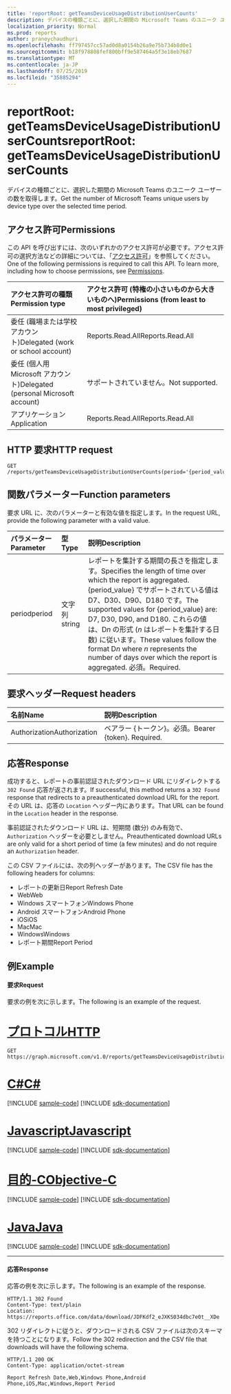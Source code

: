 ```yaml
---
title: 'reportRoot: getTeamsDeviceUsageDistributionUserCounts'
description: デバイスの種類ごとに、選択した期間の Microsoft Teams のユニーク ユーザーの数を取得します。
localization_priority: Normal
ms.prod: reports
author: pranoychaudhuri
ms.openlocfilehash: ff797457cc57ad0d8a0154b26a9e75b734b8d0e1
ms.sourcegitcommit: b18f978808fef800bff9e587464a5f3e18eb7687
ms.translationtype: MT
ms.contentlocale: ja-JP
ms.lasthandoff: 07/25/2019
ms.locfileid: "35885294"
---
```

# <a name="reportroot-getteamsdeviceusagedistributionusercounts"></a><span data-ttu-id="c0f45-103">reportRoot: getTeamsDeviceUsageDistributionUserCounts</span><span class="sxs-lookup"><span data-stu-id="c0f45-103">reportRoot: getTeamsDeviceUsageDistributionUserCounts</span></span>

<span data-ttu-id="c0f45-104">デバイスの種類ごとに、選択した期間の Microsoft Teams のユニーク ユーザーの数を取得します。</span><span class="sxs-lookup"><span data-stu-id="c0f45-104">Get the number of Microsoft Teams unique users by device type over the selected time period.</span></span>

## <a name="permissions"></a><span data-ttu-id="c0f45-105">アクセス許可</span><span class="sxs-lookup"><span data-stu-id="c0f45-105">Permissions</span></span>

<span data-ttu-id="c0f45-p101">この API を呼び出すには、次のいずれかのアクセス許可が必要です。アクセス許可の選択方法などの詳細については、「[アクセス許可](/graph/permissions-reference)」を参照してください。</span><span class="sxs-lookup"><span data-stu-id="c0f45-p101">One of the following permissions is required to call this API. To learn more, including how to choose permissions, see [Permissions](/graph/permissions-reference).</span></span>

| <span data-ttu-id="c0f45-108">アクセス許可の種類</span><span class="sxs-lookup"><span data-stu-id="c0f45-108">Permission type</span></span>                        | <span data-ttu-id="c0f45-109">アクセス許可 (特権の小さいものから大きいものへ)</span><span class="sxs-lookup"><span data-stu-id="c0f45-109">Permissions (from least to most privileged)</span></span> |
| :------------------------------------- | :--------------------------------------- |
| <span data-ttu-id="c0f45-110">委任 (職場または学校アカウント)</span><span class="sxs-lookup"><span data-stu-id="c0f45-110">Delegated (work or school account)</span></span>     | <span data-ttu-id="c0f45-111">Reports.Read.All</span><span class="sxs-lookup"><span data-stu-id="c0f45-111">Reports.Read.All</span></span>                         |
| <span data-ttu-id="c0f45-112">委任 (個人用 Microsoft アカウント)</span><span class="sxs-lookup"><span data-stu-id="c0f45-112">Delegated (personal Microsoft account)</span></span> | <span data-ttu-id="c0f45-113">サポートされていません。</span><span class="sxs-lookup"><span data-stu-id="c0f45-113">Not supported.</span></span>                           |
| <span data-ttu-id="c0f45-114">アプリケーション</span><span class="sxs-lookup"><span data-stu-id="c0f45-114">Application</span></span>                            | <span data-ttu-id="c0f45-115">Reports.Read.All</span><span class="sxs-lookup"><span data-stu-id="c0f45-115">Reports.Read.All</span></span>                         |

## <a name="http-request"></a><span data-ttu-id="c0f45-116">HTTP 要求</span><span class="sxs-lookup"><span data-stu-id="c0f45-116">HTTP request</span></span>

<!-- { "blockType": "ignored" } -->

```http
GET /reports/getTeamsDeviceUsageDistributionUserCounts(period='{period_value}')
```

## <a name="function-parameters"></a><span data-ttu-id="c0f45-117">関数パラメーター</span><span class="sxs-lookup"><span data-stu-id="c0f45-117">Function parameters</span></span>

<span data-ttu-id="c0f45-118">要求 URL に、次のパラメーターと有効な値を指定します。</span><span class="sxs-lookup"><span data-stu-id="c0f45-118">In the request URL, provide the following parameter with a valid value.</span></span>

| <span data-ttu-id="c0f45-119">パラメーター</span><span class="sxs-lookup"><span data-stu-id="c0f45-119">Parameter</span></span> | <span data-ttu-id="c0f45-120">型</span><span class="sxs-lookup"><span data-stu-id="c0f45-120">Type</span></span>   | <span data-ttu-id="c0f45-121">説明</span><span class="sxs-lookup"><span data-stu-id="c0f45-121">Description</span></span>                              |
| :-------- | :----- | :--------------------------------------- |
| <span data-ttu-id="c0f45-122">period</span><span class="sxs-lookup"><span data-stu-id="c0f45-122">period</span></span>    | <span data-ttu-id="c0f45-123">文字列</span><span class="sxs-lookup"><span data-stu-id="c0f45-123">string</span></span> | <span data-ttu-id="c0f45-124">レポートを集計する期間の長さを指定します。</span><span class="sxs-lookup"><span data-stu-id="c0f45-124">Specifies the length of time over which the report is aggregated.</span></span> <span data-ttu-id="c0f45-125">{period_value} でサポートされている値は D7、D30、D90、D180 です。</span><span class="sxs-lookup"><span data-stu-id="c0f45-125">The supported values for {period_value} are: D7, D30, D90, and D180.</span></span> <span data-ttu-id="c0f45-126">これらの値は、D*n* の形式 (*n* はレポートを集計する日数) に従います。</span><span class="sxs-lookup"><span data-stu-id="c0f45-126">These values follow the format D*n* where *n* represents the number of days over which the report is aggregated.</span></span> <span data-ttu-id="c0f45-127">必須。</span><span class="sxs-lookup"><span data-stu-id="c0f45-127">Required.</span></span> |

## <a name="request-headers"></a><span data-ttu-id="c0f45-128">要求ヘッダー</span><span class="sxs-lookup"><span data-stu-id="c0f45-128">Request headers</span></span>

| <span data-ttu-id="c0f45-129">名前</span><span class="sxs-lookup"><span data-stu-id="c0f45-129">Name</span></span>          | <span data-ttu-id="c0f45-130">説明</span><span class="sxs-lookup"><span data-stu-id="c0f45-130">Description</span></span>               |
| :------------ | :------------------------ |
| <span data-ttu-id="c0f45-131">Authorization</span><span class="sxs-lookup"><span data-stu-id="c0f45-131">Authorization</span></span> | <span data-ttu-id="c0f45-p103">ベアラー {トークン}。必須。</span><span class="sxs-lookup"><span data-stu-id="c0f45-p103">Bearer {token}. Required.</span></span> |

## <a name="response"></a><span data-ttu-id="c0f45-134">応答</span><span class="sxs-lookup"><span data-stu-id="c0f45-134">Response</span></span>

<span data-ttu-id="c0f45-135">成功すると、レポートの事前認証されたダウンロード URL にリダイレクトする `302 Found` 応答が返されます。</span><span class="sxs-lookup"><span data-stu-id="c0f45-135">If successful, this method returns a `302 Found` response that redirects to a preauthenticated download URL for the report.</span></span> <span data-ttu-id="c0f45-136">その URL は、応答の `Location` ヘッダー内にあります。</span><span class="sxs-lookup"><span data-stu-id="c0f45-136">That URL can be found in the `Location` header in the response.</span></span>

<span data-ttu-id="c0f45-137">事前認証されたダウンロード URL は、短期間 (数分) のみ有効で、`Authorization` ヘッダーを必要としません。</span><span class="sxs-lookup"><span data-stu-id="c0f45-137">Preauthenticated download URLs are only valid for a short period of time (a few minutes) and do not require an `Authorization` header.</span></span>

<span data-ttu-id="c0f45-138">この CSV ファイルには、次の列ヘッダーがあります。</span><span class="sxs-lookup"><span data-stu-id="c0f45-138">The CSV file has the following headers for columns:</span></span>

- <span data-ttu-id="c0f45-139">レポートの更新日</span><span class="sxs-lookup"><span data-stu-id="c0f45-139">Report Refresh Date</span></span>
- <span data-ttu-id="c0f45-140">Web</span><span class="sxs-lookup"><span data-stu-id="c0f45-140">Web</span></span>
- <span data-ttu-id="c0f45-141">Windows スマートフォン</span><span class="sxs-lookup"><span data-stu-id="c0f45-141">Windows Phone</span></span>
- <span data-ttu-id="c0f45-142">Android スマートフォン</span><span class="sxs-lookup"><span data-stu-id="c0f45-142">Android Phone</span></span>
- <span data-ttu-id="c0f45-143">iOS</span><span class="sxs-lookup"><span data-stu-id="c0f45-143">iOS</span></span>
- <span data-ttu-id="c0f45-144">Mac</span><span class="sxs-lookup"><span data-stu-id="c0f45-144">Mac</span></span>
- <span data-ttu-id="c0f45-145">Windows</span><span class="sxs-lookup"><span data-stu-id="c0f45-145">Windows</span></span>
- <span data-ttu-id="c0f45-146">レポート期間</span><span class="sxs-lookup"><span data-stu-id="c0f45-146">Report Period</span></span>

## <a name="example"></a><span data-ttu-id="c0f45-147">例</span><span class="sxs-lookup"><span data-stu-id="c0f45-147">Example</span></span>

#### <a name="request"></a><span data-ttu-id="c0f45-148">要求</span><span class="sxs-lookup"><span data-stu-id="c0f45-148">Request</span></span>

<span data-ttu-id="c0f45-149">要求の例を次に示します。</span><span class="sxs-lookup"><span data-stu-id="c0f45-149">The following is an example of the request.</span></span>


# <a name="httptabhttp"></a>[<span data-ttu-id="c0f45-150">プロトコル</span><span class="sxs-lookup"><span data-stu-id="c0f45-150">HTTP</span></span>](#tab/http)
<!-- {
  "blockType": "request",
  "name": "reportroot_getteamsdeviceusagedistributionusercounts"
}-->

```http
GET https://graph.microsoft.com/v1.0/reports/getTeamsDeviceUsageDistributionUserCounts(period='D7')
```
# <a name="ctabcsharp"></a>[<span data-ttu-id="c0f45-151">C#</span><span class="sxs-lookup"><span data-stu-id="c0f45-151">C#</span></span>](#tab/csharp)
[!INCLUDE [sample-code](../includes/snippets/csharp/reportroot-getteamsdeviceusagedistributionusercounts-csharp-snippets.md)]
[!INCLUDE [sdk-documentation](../includes/snippets/snippets-sdk-documentation-link.md)]

# <a name="javascripttabjavascript"></a>[<span data-ttu-id="c0f45-152">Javascript</span><span class="sxs-lookup"><span data-stu-id="c0f45-152">Javascript</span></span>](#tab/javascript)
[!INCLUDE [sample-code](../includes/snippets/javascript/reportroot-getteamsdeviceusagedistributionusercounts-javascript-snippets.md)]
[!INCLUDE [sdk-documentation](../includes/snippets/snippets-sdk-documentation-link.md)]

# <a name="objective-ctabobjc"></a>[<span data-ttu-id="c0f45-153">目的-C</span><span class="sxs-lookup"><span data-stu-id="c0f45-153">Objective-C</span></span>](#tab/objc)
[!INCLUDE [sample-code](../includes/snippets/objc/reportroot-getteamsdeviceusagedistributionusercounts-objc-snippets.md)]
[!INCLUDE [sdk-documentation](../includes/snippets/snippets-sdk-documentation-link.md)]

# <a name="javatabjava"></a>[<span data-ttu-id="c0f45-154">Java</span><span class="sxs-lookup"><span data-stu-id="c0f45-154">Java</span></span>](#tab/java)
[!INCLUDE [sample-code](../includes/snippets/java/reportroot-getteamsdeviceusagedistributionusercounts-java-snippets.md)]
[!INCLUDE [sdk-documentation](../includes/snippets/snippets-sdk-documentation-link.md)]

---


#### <a name="response"></a><span data-ttu-id="c0f45-155">応答</span><span class="sxs-lookup"><span data-stu-id="c0f45-155">Response</span></span>

<span data-ttu-id="c0f45-156">応答の例を次に示します。</span><span class="sxs-lookup"><span data-stu-id="c0f45-156">The following is an example of the response.</span></span>

<!-- {
  "blockType": "response",
  "truncated": true,
  "@odata.type": "microsoft.graph.report"
} -->

```http
HTTP/1.1 302 Found
Content-Type: text/plain
Location: https://reports.office.com/data/download/JDFKdf2_eJXKS034dbc7e0t__XDe
```

<span data-ttu-id="c0f45-157">302 リダイレクトに従うと、ダウンロードされる CSV ファイルは次のスキーマを持つことになります。</span><span class="sxs-lookup"><span data-stu-id="c0f45-157">Follow the 302 redirection and the CSV file that downloads will have the following schema.</span></span>

<!-- { "blockType": "ignored" } --> 

```http
HTTP/1.1 200 OK
Content-Type: application/octet-stream

Report Refresh Date,Web,Windows Phone,Android Phone,iOS,Mac,Windows,Report Period
```
<!-- uuid: 8fcb5dbc-d5aa-4681-8e31-b001d5168d79 
2015-10-25 14:57:30 UTC -->
<!-- {
  "type": "#page.annotation",
  "description": "Example",
  "keywords": "",
  "section": "documentation",
  "tocPath": "",
  "suppressions": [
  ]
}-->
